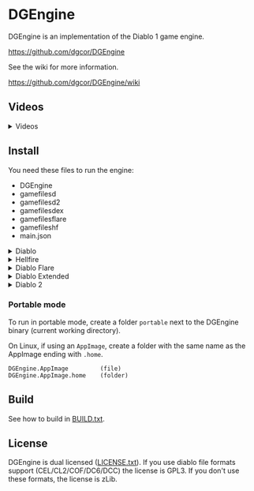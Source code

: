 # DGEngine

DGEngine is an implementation of the Diablo 1 game engine.

https://github.com/dgcor/DGEngine

See the wiki for more information.

https://github.com/dgcor/DGEngine/wiki

## Videos

<details><summary>Videos</summary>

### Diablo
https://user-images.githubusercontent.com/84206890/118375457-4e27c480-b5b1-11eb-8a11-241f9c136f53.mp4

### Hellfire
https://user-images.githubusercontent.com/84206890/118375467-5d0e7700-b5b1-11eb-8c8b-83eeab4f50d6.mp4

### Diablo Flare
https://user-images.githubusercontent.com/84206890/118375470-60096780-b5b1-11eb-8d25-89d8e272d4ba.mp4

### Diablo Extended
https://user-images.githubusercontent.com/84206890/118375472-63045800-b5b1-11eb-9872-1016610e063f.mp4

### Diablo 2
https://user-images.githubusercontent.com/84206890/118375560-d908bf00-b5b1-11eb-99c7-5e57673529b6.mp4

</details>

## Install

You need these files to run the engine:

* DGEngine
* gamefilesd
* gamefilesd2
* gamefilesdex
* gamefilesflare
* gamefileshf
* main.json

<details><summary>Diablo</summary>

To run **Diablo**, you need:

* DIABDAT.MPQ

Run the game like this:

`DGEngine gamefilesd` or `DGEngine` to launch `main.json`

</details>

<details><summary>Hellfire</summary>

To run **Hellfire**, you need:

* DIABDAT.MPQ
* hellfire.mpq
* hfmonk.mpq
* hfmusic.mpq
* hfvoice.mpq

Run the game like this:

`DGEngine gamefileshf` or `DGEngine` to launch `main.json`

</details>

<details><summary>Diablo Flare</summary>

To run **Diablo Flare**, you need:

* empyrean_campaign
* fantasycore

You can get these files from [here](https://github.com/flareteam/flare-game/releases/tag/v1.11).

Run the game like this:

`DGEngine gamefilesflare` or `DGEngine` to launch `main.json`

</details>

<details><summary>Diablo Extended</summary>

To run **Diablo Extended**, you need:

* DIABDAT.MPQ
* empyrean_campaign
* fantasycore

Run the game like this:

`DGEngine gamefilesdex`

</details>

<details><summary>Diablo 2</summary>

To run **Diablo 2**, you need:

* DIABDAT.MPQ
* d2char.mpq
* d2data.mpq
* d2music.mpq
* d2sfx.mpq
* d2speech.mpq
* d2video.mpq

You have to use diablo 2's gamefiles extracted into folders.
Adding an external [StormLib.dll or libstorm.so](https://github.com/ladislav-zezula/StormLib)
next to DGEngine will add support for Diablo 2 MPQ files.

Run the game like this:

`DGEngine gamefilesd2`

</details>

### Portable mode

To run in portable mode, create a folder `portable` next to the DGEngine binary (current working directory).  

On Linux, if using an `AppImage`, create a folder with the same name as the AppImage ending with `.home`.

```
DGEngine.AppImage         (file)
DGEngine.AppImage.home    (folder)
```

## Build

See how to build in [BUILD.txt](BUILD.txt).

## License

DGEngine is dual licensed ([LICENSE.txt](LICENSE.txt)).
If you use diablo file formats support (CEL/CL2/COF/DC6/DCC)
the license is GPL3. If you don't use these formats, the license is zLib.
